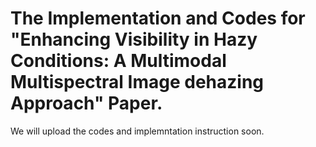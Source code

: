 # The Implementation and Codes for "Enhancing Visibility in Hazy Conditions: A Multimodal Multispectral Image dehazing Approach" Paper.
We will upload the codes and implemntation instruction soon. 
